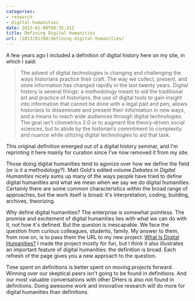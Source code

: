 ```yaml
---
categories:
- research
- digital humanities
date: 2013-01-08T09:35:31Z
title: Defining Digital Humanities
url: /2013/01/08/defining-digital-humanities/
---
```


A few years ago I included a definition of digital history here on my site, in which I said:

> The advent of digital technologies is changing and challenging the ways historians practice their craft. The way we collect, present, and store information has changed rapidly in the last twenty years. Digital history is several things: a methodology meant to aid the traditional art and practice of historians, the use of digital tools to gain insight into information that cannot be done with a legal pad and pen, allows historians to disseminate and present their information in new ways, and a means to reach wide audiences through digital technologies. The goal isn’t cliometrics 2.0 or to augment the theory-driven social sciences, but to abide by the historian’s commitment to complexity and nuance while utilizing digital technologies to aid that task.

This original definition emerged out of a digital history seminar, and I'm reprinting it here mainly for curation since I've now removed it from my site.

Those doing digital humanities tend to agonize over how we define the field (or is it a methodology?). Matt Gold's edited volume *Debates in Digital Humanities* nicely sums up many of the ways people have tried to define digital humanities and what we mean when we say we *do* digital humanities. Certainly there are some common characteristics within the broad range of approaches, but the work itself is broad: it's interpretation, coding, building, archives, theorizing. 

Why define digital humanities? The enterprise is somewhat pointless. The promise and excitement of digital humanities lies with what we can do with it, not how it's defined. But the queston is inescapable. We face the question from curious colleagues, students, family. My answer to them, from now on, is to pass them the URL to my new project: [What Is Digital Humanities?](http://whatisdigitalhumanities.com) I made the project mostly for fun, but I think it also illustrates an important feature of digital humanities: the definition is broad. Each refresh of the page gives you a new approach to the question.

Time spent on definitions is better spent on moving projects forward. Winning over our skeptical peers isn't going to be found in definitions. And our most valuable conversations with other DHers is also not found in definitions. Doing awesome work and innovative research will do more for digital humanities than definitions.